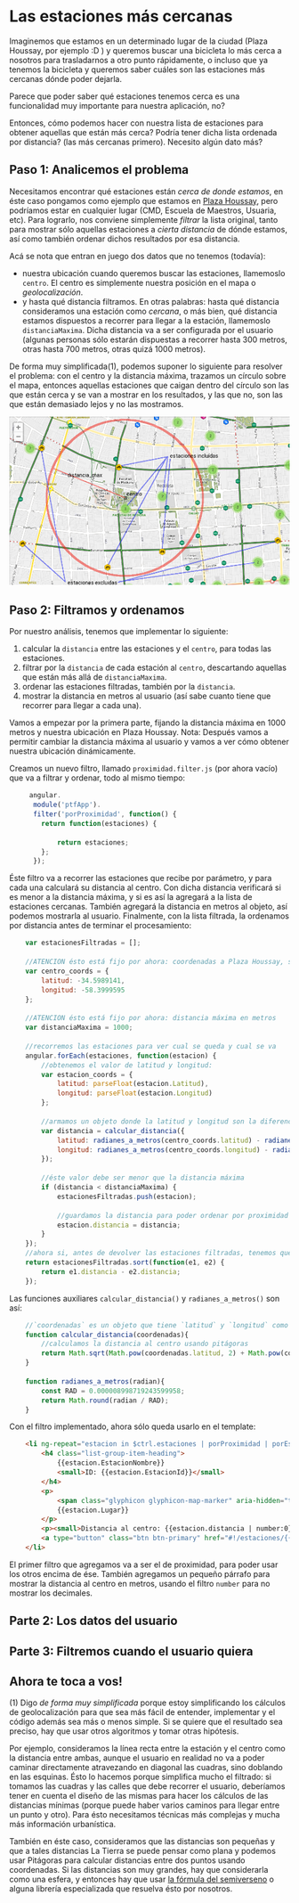 # Las estaciones más cercanas

 Imaginemos que estamos en un determinado lugar de la ciudad (Plaza Houssay, por ejemplo :D ) y queremos buscar una bicicleta lo más cerca a nosotros para trasladarnos a otro punto rápidamente, o incluso que ya tenemos la bicicleta y queremos saber cuáles son las estaciones más cercanas dónde poder dejarla. 
 
 Parece que poder saber qué estaciones tenemos cerca es una funcionalidad muy importante para nuestra aplicación, no?
 
 Entonces, cómo podemos hacer con nuestra lista de estaciones para obtener aquellas que están más cerca? Podría tener dicha lista ordenada por distancia? (las más cercanas primero). Necesito algún dato más?
 
## Paso 1: Analicemos el problema

 Necesitamos encontrar qué estaciones están *cerca de donde estamos*, en éste caso pongamos como ejemplo que estamos en [Plaza Houssay](https://www.google.com.ar/maps/place/Plaza+Dr.+Bernardo+Houssay/@-34.5989141,-58.3999595,17z/data=!3m1!4b1!4m5!3m4!1s0x95bcca944582dea1:0x1187bb1c0c4c27b0!8m2!3d-34.5989141!4d-58.3977708?hl=es), pero podríamos estar en cualquier lugar (CMD, Escuela de Maestros, Usuaria, etc). Para lograrlo, nos conviene simplemente *filtrar* la lista original, tanto para mostrar sólo aquellas estaciones a *cierta distancia* de dónde estamos, así como también ordenar dichos resultados por esa distancia.
 
 Acá se nota que entran en juego dos datos que no tenemos (todavía):
 
 - nuestra ubicación cuando queremos buscar las estaciones, llamemoslo `centro`. El centro es simplemente nuestra posición en el mapa o *geolocalización*.
 - y hasta qué distancia filtramos. En otras palabras: hasta qué distancia consideramos una estación como *cercana*, o más bien, qué distancia estamos dispuestos a recorrer para llegar a la estación, llamemoslo `distanciaMaxima`. Dicha distancia va a ser configurada por el usuario (algunas personas sólo estarán dispuestas a recorrer hasta 300 metros, otras hasta 700 metros, otras quizá 1000 metros).
 
 De forma muy simplificada(1), podemos suponer lo siguiente para resolver el problema: con el centro y la distancia máxima, trazamos un círculo sobre el mapa, entonces aquellas estaciones que caigan dentro del círculo son las que están cerca y se van a mostrar en los resultados, y las que no, son las que están demasiado lejos y no las mostramos.
 
 ![Mapa de estaciones](https://raw.githubusercontent.com/germanio/intro-a-angularjs/master/docs/capturas/filtro-proximidad-mapa.png)
 
## Paso 2: Filtramos y ordenamos

 Por nuestro análisis, tenemos que implementar lo siguiente:
 
 1. calcular la `distancia` entre las estaciones y el `centro`, para todas las estaciones.
 1. filtrar por la `distancia` de cada estación al `centro`, descartando aquellas que están más allá de `distanciaMaxima`.
 1. ordenar las estaciones filtradas, también por la `distancia`.
 1. mostrar la distancia en metros al usuario (así sabe cuanto tiene que recorrer para llegar a cada una).
 
 Vamos a empezar por la primera parte, fijando la distancia máxima en 1000 metros y nuestra ubicación en Plaza Houssay. 
 Nota: Después vamos a permitir cambiar la distancia máxima al usuario y vamos a ver cómo obtener nuestra ubicación dinámicamente. 
 
 Creamos un nuevo filtro, llamado `proximidad.filter.js` (por ahora vacío) que va a filtrar y ordenar, todo al mismo tiempo:
 
```javascript
     angular.
      module('ptfApp').
      filter('porProximidad', function() {
        return function(estaciones) {

            return estaciones;
        };
      });
```
 
 Éste filtro va a recorrer las estaciones que recibe por parámetro, y para cada una calculará su distancia al centro. 
 Con dicha distancia verificará si es menor a la distancia máxima, y si es así la agregará a la lista de estaciones cercanas. 
 También agregará la distancia en metros al objeto, así podemos mostrarla al usuario.
 Finalmente, con la lista filtrada, la ordenamos por distancia antes de terminar el procesamiento:
 
```javascript
    var estacionesFiltradas = [];
        
    //ATENCION ésto está fijo por ahora: coordenadas a Plaza Houssay, sacadas de Google Maps
    var centro_coords = {
        latitud: -34.5989141,
        longitud: -58.3999595
    };

    //ATENCION ésto está fijo por ahora: distancia máxima en metros
    var distanciaMaxima = 1000;

    //recorremos las estaciones para ver cual se queda y cual se va
    angular.forEach(estaciones, function(estacion) {
        //obtenemos el valor de latitud y longitud:
        var estacion_coords = {
            latitud: parseFloat(estacion.Latitud),
            longitud: parseFloat(estacion.Longitud)
        };

        //armamos un objeto donde la latitud y longitud son la diferencia entre el centro y la estación
        var distancia = calcular_distancia({
            latitud: radianes_a_metros(centro_coords.latitud) - radianes_a_metros(estacion_coords.latitud),
            longitud: radianes_a_metros(centro_coords.longitud) - radianes_a_metros(estacion_coords.longitud)
        });

        //éste valor debe ser menor que la distancia máxima
        if (distancia < distanciaMaxima) {
            estacionesFiltradas.push(estacion);

            //guardamos la distancia para poder ordenar por proximidad
            estacion.distancia = distancia;
        }
    });
    //ahora si, antes de devolver las estaciones filtradas, tenemos que ordenarlas por proximidad
    return estacionesFiltradas.sort(function(e1, e2) {
        return e1.distancia - e2.distancia;
    });
```
 
Las funciones auxiliares `calcular_distancia()` y `radianes_a_metros()` son así:

```javascript
    //`coordenadas` es un objeto que tiene `latitud` y `longitud` como atributos, con valores en radianes
    function calcular_distancia(coordenadas){
        //calculamos la distancia al centro usando pitágoras
        return Math.sqrt(Math.pow(coordenadas.latitud, 2) + Math.pow(coordenadas.longitud, 2));
    }
    
    function radianes_a_metros(radian){
        const RAD = 0.000008998719243599958;
        return Math.round(radian / RAD);
    }
```
 
 Con el filtro implementado, ahora sólo queda usarlo en el template:

```html
    <li ng-repeat="estacion in $ctrl.estaciones | porProximidad | porEstacion: $ctrl.busqueda | orderBy : $ctrl.orden" class="list-group-item">
        <h4 class="list-group-item-heading">
            {{estacion.EstacionNombre}}
            <small>ID: {{estacion.EstacionId}}</small>
        </h4>
        <p>
            <span class="glyphicon glyphicon-map-marker" aria-hidden="true"></span>
            {{estacion.Lugar}}
        </p>
        <p><small>Distancia al centro: {{estacion.distancia | number:0}} metros</small></p>
        <a type="button" class="btn btn-primary" href="#!/estaciones/{{estacion.EstacionId}}">Ver Detalle</a>
    </li>
```
 
 El primer filtro que agregamos va a ser el de proximidad, para poder usar los otros encima de ése.
 También agregamos un pequeño párrafo para mostrar la distancia al centro en metros, usando el filtro `number` para no mostrar los decimales.

## Parte 2: Los datos del usuario

## Parte 3: Filtremos cuando el usuario quiera

## Ahora te toca a vos!

 (1) Digo *de forma muy simplificada* porque estoy simplificando los cálculos de geolocalización para que sea más fácil de entender, implementar y el código además sea más o menos simple. Si se quiere que el resultado sea preciso, hay que usar otros algoritmos y tomar otras hipótesis.
 
 Por ejemplo, consideramos la línea recta entre la estación y el centro como la distancia entre ambas, aunque el usuario en realidad no va a poder caminar directamente atravezando en diagonal las cuadras, sino doblando en las esquinas. Ésto lo hacemos porque simplifica mucho el filtrado: si tomamos las cuadras y las calles que debe recorrer el usuario, deberíamos tener en cuenta el diseño de las mismas para hacer los cálculos de las distancias mínimas (porque puede haber varios caminos para llegar entre un punto y otro). Para ésto necesitamos técnicas más complejas y mucha más información urbanística.
 
 También en éste caso, consideramos que las distancias son pequeñas y que a tales distancias La Tierra se puede pensar como plana y podemos usar Pitágoras para calcular distancias entre dos puntos usando coordenadas. Si las distancias son muy grandes, hay que considerarla como una esfera, y entonces hay que usar [la fórmula del semiverseno](https://es.wikipedia.org/wiki/F%C3%B3rmula_del_haversine) o alguna librería especializada que resuelva ésto por nosotros.
